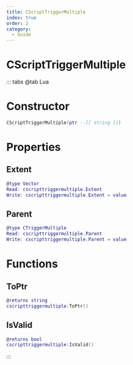 ```yaml
---
title: CScriptTriggerMultiple
index: true
order: 2
category:
  - Guide
---
```


# CScriptTriggerMultiple

::: tabs
@tab Lua
# Constructor
```lua
CScriptTriggerMultiple(ptr --[[ string ]])
```
# Properties
## Extent 
```lua
@type Vector
Read: cscripttriggermultiple.Extent
Write: cscripttriggermultiple.Extent = value
```
## Parent 
```lua
@type CTriggerMultiple
Read: cscripttriggermultiple.Parent
Write: cscripttriggermultiple.Parent = value
```
# Functions
## ToPtr
```lua
@returns string
cscripttriggermultiple:ToPtr()
```
## IsValid
```lua
@returns bool
cscripttriggermultiple:IsValid()
```

:::